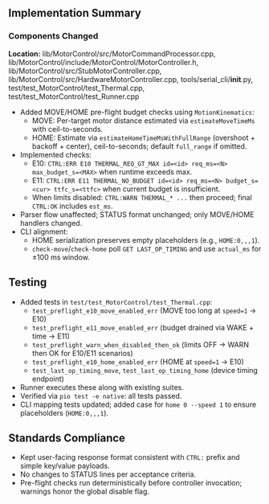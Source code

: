 ## Implementation Summary

### Components Changed
**Location:** lib/MotorControl/src/MotorCommandProcessor.cpp, lib/MotorControl/include/MotorControl/MotorController.h, lib/MotorControl/src/StubMotorController.cpp, lib/MotorControl/src/HardwareMotorController.cpp, tools/serial_cli/__init__.py, test/test_MotorControl/test_Thermal.cpp, test/test_MotorControl/test_Runner.cpp

- Added MOVE/HOME pre-flight budget checks using `MotionKinematics`:
  - MOVE: Per-target motor distance estimated via `estimateMoveTimeMs` with ceil-to-seconds.
  - HOME: Estimate via `estimateHomeTimeMsWithFullRange` (overshoot + backoff + center), ceil-to-seconds; default `full_range` if omitted.
- Implemented checks:
  - E10: `CTRL:ERR E10 THERMAL_REQ_GT_MAX id=<id> req_ms=<N> max_budget_s=<MAX>` when runtime exceeds max.
  - E11: `CTRL:ERR E11 THERMAL_NO_BUDGET id=<id> req_ms=<N> budget_s=<cur> ttfc_s=<ttfc>` when current budget is insufficient.
  - When limits disabled: `CTRL:WARN THERMAL_* ...` then proceed; final `CTRL:OK` includes `est_ms`.
- Parser flow unaffected; STATUS format unchanged; only MOVE/HOME handlers changed.
 - CLI alignment:
   - HOME serialization preserves empty placeholders (e.g., `HOME:0,,,1`).
   - `check-move`/`check-home` poll `GET LAST_OP_TIMING` and use `actual_ms` for ±100 ms window.

## Testing
- Added tests in `test/test_MotorControl/test_Thermal.cpp`:
  - `test_preflight_e10_move_enabled_err` (MOVE too long at `speed=1` → E10)
  - `test_preflight_e11_move_enabled_err` (budget drained via WAKE + time → E11)
  - `test_preflight_warn_when_disabled_then_ok` (limits OFF → WARN then OK for E10/E11 scenarios)
  - `test_preflight_e10_home_enabled_err` (HOME at `speed=1` → E10)
  - `test_last_op_timing_move`, `test_last_op_timing_home` (device timing endpoint)
- Runner executes these along with existing suites.
- Verified via `pio test -e native`: all tests passed.
 - CLI mapping tests updated; added case for `home 0 --speed 1` to ensure placeholders (`HOME:0,,,1`).

## Standards Compliance
- Kept user-facing response format consistent with `CTRL:` prefix and simple key/value payloads.
- No changes to STATUS lines per acceptance criteria.
- Pre-flight checks run deterministically before controller invocation; warnings honor the global disable flag.

